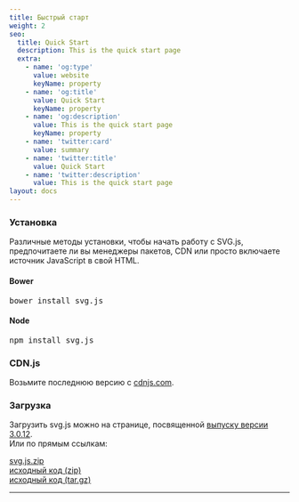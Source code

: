 ```yaml
---
title: Быстрый старт
weight: 2
seo:
  title: Quick Start
  description: This is the quick start page
  extra:
    - name: 'og:type'
      value: website
      keyName: property
    - name: 'og:title'
      value: Quick Start
      keyName: property
    - name: 'og:description'
      value: This is the quick start page
      keyName: property
    - name: 'twitter:card'
      value: summary
    - name: 'twitter:title'
      value: Quick Start
    - name: 'twitter:description'
      value: This is the quick start page
layout: docs
---
```


<h3>Установка</h3>
Различные методы установки, чтобы начать работу с SVG.js, предпочитаете ли вы менеджеры пакетов, CDN или просто включаете источник JavaScript в свой HTML.

<h4>Bower</h4>
<pre>bower install svg.js</pre>

<h4>Node</h4>
<pre>npm install svg.js</pre>

### CDN.js
Возьмите последнюю версию с <a href="https://cdnjs.com/libraries/svg.js" target="_blank">cdnjs.com</a>.

### Загрузка

Загрузить svg.js можно на странице, посвященной <a href="https://github.com/svgdotjs/svg.js/releases/tag/3.0.12" target="_blank">выпуску версии 3.0.12</a>.<br>
Или по прямым ссылкам:
<div class="list"><a href="https://github.com/svgdotjs/svg.js/releases/download/3.0.12/svg.js.zip" target="_blank">svg.js.zip</a></div>

<div class="list"><a href="https://github.com/svgdotjs/svg.js/archive/3.0.12.zip" target="_blank">исходный код (zip)</a></div>

<div class="list"><a href="https://github.com/svgdotjs/svg.js/archive/3.0.12.tar.gz" target="_blank">исходный код (tar.gz)</a></div>


<hr>

